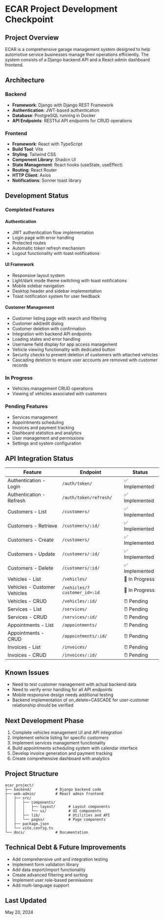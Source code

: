 # ECAR Project Development Checkpoint

## Project Overview
ECAR is a comprehensive garage management system designed to help automotive service businesses manage their operations efficiently. The system consists of a Django backend API and a React admin dashboard frontend.

## Architecture

### Backend
- **Framework**: Django with Django REST Framework
- **Authentication**: JWT-based authentication
- **Database**: PostgreSQL running in Docker
- **API Endpoints**: RESTful API endpoints for CRUD operations

### Frontend
- **Framework**: React with TypeScript
- **Build Tool**: Vite
- **Styling**: Tailwind CSS
- **Component Library**: Shadcn UI
- **State Management**: React hooks (useState, useEffect)
- **Routing**: React Router
- **HTTP Client**: Axios
- **Notifications**: Sonner toast library

## Development Status

### Completed Features

#### Authentication
- JWT authentication flow implementation
- Login page with error handling
- Protected routes
- Automatic token refresh mechanism
- Logout functionality with toast notifications

#### UI Framework
- Responsive layout system
- Light/dark mode theme switching with toast notifications
- Mobile sidebar navigation
- Desktop header and sidebar implementation
- Toast notification system for user feedback

#### Customer Management
- Customer listing page with search and filtering
- Customer add/edit dialog
- Customer deletion with confirmation
- Integration with backend API endpoints
- Loading states and error handling
- Username field display for app access management
- Vehicle viewing functionality with dedicated button
- Security checks to prevent deletion of customers with attached vehicles
- Cascading deletion to ensure user accounts are removed with customer records

### In Progress
- Vehicles management CRUD operations
- Viewing of vehicles associated with customers

### Pending Features
- Services management
- Appointments scheduling
- Invoices and payment tracking
- Dashboard statistics and analytics
- User management and permissions
- Settings and system configuration

## API Integration Status

| Feature | Endpoint | Status |
|---------|----------|--------|
| Authentication - Login | `/auth/token/` | ✅ Implemented |
| Authentication - Refresh | `/auth/token/refresh/` | ✅ Implemented |
| Customers - List | `/customers/` | ✅ Implemented |
| Customers - Retrieve | `/customers/:id/` | ✅ Implemented |
| Customers - Create | `/customers/` | ✅ Implemented |
| Customers - Update | `/customers/:id/` | ✅ Implemented |
| Customers - Delete | `/customers/:id/` | ✅ Implemented |
| Vehicles - List | `/vehicles/` | 🔄 In Progress |
| Vehicles - Customer Vehicles | `/vehicles/?customer_id=:id` | 🔄 In Progress |
| Vehicles - CRUD | `/vehicles/:id/` | ⏰ Pending |
| Services - List | `/services/` | ⏰ Pending |
| Services - CRUD | `/services/:id/` | ⏰ Pending |
| Appointments - List | `/appointments/` | ⏰ Pending |
| Appointments - CRUD | `/appointments/:id/` | ⏰ Pending |
| Invoices - List | `/invoices/` | ⏰ Pending |
| Invoices - CRUD | `/invoices/:id/` | ⏰ Pending |

## Known Issues
- Need to test customer management with actual backend data
- Need to verify error handling for all API endpoints
- Mobile responsive design needs additional testing
- Backend implementation of on_delete=CASCADE for user-customer relationship should be verified

## Next Development Phase
1. Complete vehicles management UI and API integration
2. Implement vehicle listing for specific customers
3. Implement services management functionality
4. Build appointments scheduling system with calendar interface
5. Develop invoice generation and payment tracking
6. Create comprehensive dashboard with analytics

## Project Structure
```
ecar_project/
├── backend/           # Django backend code
├── web-admin/         # React admin frontend
│   ├── src/
│   │   ├── components/
│   │   │   ├── layout/      # Layout components
│   │   │   └── ui/          # UI components
│   │   ├── lib/             # Utilities and API
│   │   └── pages/           # Page components
│   ├── package.json
│   └── vite.config.ts
└── docs/              # Documentation
```

## Technical Debt & Future Improvements
- Add comprehensive unit and integration testing
- Implement form validation library
- Add data export/import functionality
- Create advanced filtering and sorting
- Implement user role-based permissions
- Add multi-language support

## Last Updated
May 20, 2024